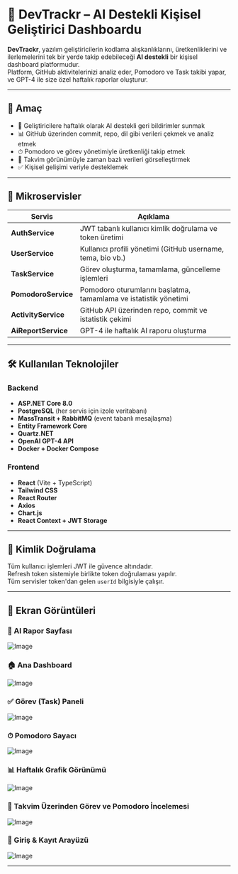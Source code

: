 # 🚀 DevTrackr – AI Destekli Kişisel Geliştirici Dashboardu

**DevTrackr**, yazılım geliştiricilerin kodlama alışkanlıklarını, üretkenliklerini ve ilerlemelerini tek bir yerde takip edebileceği **AI destekli** bir kişisel dashboard platformudur.  
Platform, GitHub aktivitelerinizi analiz eder, Pomodoro ve Task takibi yapar, ve GPT-4 ile size özel haftalık raporlar oluşturur.

---

## 🎯 Amaç

- 🧠 Geliştiricilere haftalık olarak AI destekli geri bildirimler sunmak  
- 📊 GitHub üzerinden commit, repo, dil gibi verileri çekmek ve analiz etmek  
- ⏱ Pomodoro ve görev yönetimiyle üretkenliği takip etmek  
- 📅 Takvim görünümüyle zaman bazlı verileri görselleştirmek  
- ✅ Kişisel gelişimi veriyle desteklemek

---

## 🧩 Mikroservisler

| Servis                        | Açıklama                                                                 |
|------------------------------|--------------------------------------------------------------------------|
| **AuthService**              | JWT tabanlı kullanıcı kimlik doğrulama ve token üretimi                 |
| **UserService**              | Kullanıcı profili yönetimi (GitHub username, tema, bio vb.)             |
| **TaskService**              | Görev oluşturma, tamamlama, güncelleme işlemleri                        |
| **PomodoroService**          | Pomodoro oturumlarını başlatma, tamamlama ve istatistik yönetimi        |
| **ActivityService**          | GitHub API üzerinden repo, commit ve istatistik çekimi                  |
| **AiReportService**          | GPT-4 ile haftalık AI raporu oluşturma                                  |

---

## 🛠️ Kullanılan Teknolojiler

### Backend
- **ASP.NET Core 8.0**
- **PostgreSQL** (her servis için izole veritabanı)
- **MassTransit + RabbitMQ** (event tabanlı mesajlaşma)
- **Entity Framework Core**
- **Quartz.NET**
- **OpenAI GPT-4 API**
- **Docker + Docker Compose**

### Frontend
- **React** (Vite + TypeScript)
- **Tailwind CSS**
- **React Router**
- **Axios**
- **Chart.js**
- **React Context + JWT Storage**

---

## 🔐 Kimlik Doğrulama

Tüm kullanıcı işlemleri JWT ile güvence altındadır.  
Refresh token sistemiyle birlikte token doğrulaması yapılır.  
Tüm servisler token'dan gelen `userId` bilgisiyle çalışır.

---

## 📸 Ekran Görüntüleri

### 🧠 AI Rapor Sayfası
![Image](https://github.com/user-attachments/assets/26e21c71-b2d6-42b1-a0cc-34c0c33025ea)

### 🏠 Ana Dashboard
![Image](https://github.com/user-attachments/assets/19a03c0a-5820-428d-94d1-3beb3ad92677)

### ✅ Görev (Task) Paneli
![Image](https://github.com/user-attachments/assets/66d7e6e1-5e26-4983-8931-bd8fd55d58ec)

### ⏱ Pomodoro Sayacı
![Image](https://github.com/user-attachments/assets/d78ab99d-a7e8-4806-a96f-cbfaa9f7ba6e)

### 📊 Haftalık Grafik Görünümü
![Image](https://github.com/user-attachments/assets/40632898-739b-4979-85f2-d16247ba15c0)

### 📅 Takvim Üzerinden Görev ve Pomodoro İncelemesi
![Image](https://github.com/user-attachments/assets/a3f640bd-1ee9-4a2c-83c2-ab627b843f49)

### 🔐 Giriş & Kayıt Arayüzü
![Image](https://github.com/user-attachments/assets/19cde80a-a8c5-4e02-bae0-8f64e88568dd)

---

